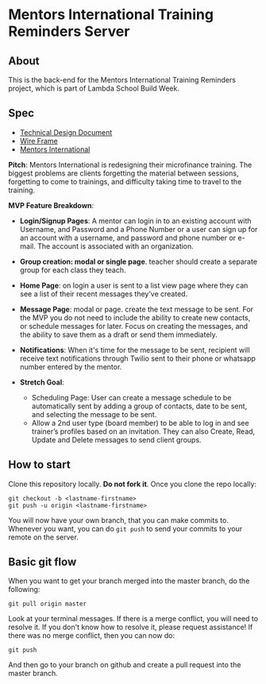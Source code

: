 # Mentors International Training Reminders Server

## About

This is the back-end for the Mentors International Training Reminders project, which is part of Lambda School Build Week.

## Spec
- [Technical Design Document](https://docs.google.com/document/d/1z0V5Pd-xpcnwu_Ox1gpsEGakYTFS9E0Y2nK-jzCwaKk/edit?usp=sharing)
- [Wire Frame](https://balsamiq.cloud/sw751l9/pgofw0d)
- [Mentors International](https://mentorsinternational.org/)

**Pitch**: Mentors International is redesigning their microfinance training. The biggest problems are clients forgetting the material between sessions, forgetting to come to trainings, and difficulty taking time to travel to the training.

**MVP Feature Breakdown**:
- **Login/Signup Pages**: A mentor can login in to an existing account with Username, and Password and a Phone Number or a user can sign up for an account with a username, and password and phone number or e-mail. The account is associated with an organization.

- **Group creation: modal or single page**. teacher should create a separate group for each class they teach. 

- **Home Page**: on login a user is sent to a list view page where they can see a list of their recent messages they’ve created. 

- **Message Page**: modal or page.  create the text message to be sent. For the MVP you do not need to include the ability to create new contacts, or schedule messages for later. Focus on creating the messages, and the ability to save them as a draft or send them immediately. 

- **Notifications**: When it's time for the message to be sent, recipient will receive text notifications through Twilio sent to their phone or whatsapp number entered by the mentor.

- **Stretch Goal**: 
    - Scheduling Page: User can create a message schedule to be automatically sent by adding a group of contacts, date to be sent, and selecting the message to be sent.  
    - Allow a 2nd user type (board member) to be able to log in and see trainer’s profiles based on an invitation. They can also Create, Read, Update and Delete messages to send client groups.

## How to start

Clone this repository locally. **Do not fork it**.
Once you clone the repo locally:
```
git checkout -b <lastname-firstname>
git push -u origin <lastname-firstname>
```

You will now have your own branch, that you can make commits to. Whenever you want, you can do `git push` to send your commits to your remote on the server.

## Basic git flow

When you want to get your branch merged into the master branch, do the following:
```
git pull origin master
```
Look at your terminal messages. If there is a merge conflict, you will need to resolve it. If you don't know how to resolve it, please request assistance! If there was no merge conflict, then you can now do:
```
git push
```
And then go to your branch on github and create a pull request into the master branch.
